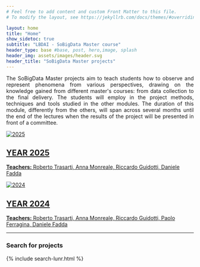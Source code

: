 ```yaml
---
# Feel free to add content and custom Front Matter to this file.
# To modify the layout, see https://jekyllrb.com/docs/themes/#overriding-theme-defaults

layout: home
title: "Home"
show_sidetoc: true
subtitle: "LBDAI - SoBigData Master course"
header_type: base #base, post, hero,image, splash
header_img: assets/images/header.svg
header_title: "SoBigData Master projects"
---
```


<div class="container py-1">
<div class="row">
        <div class="col-md-12">
            <p class="lead" style="text-align:justify">The SoBigData Master projects aim to teach students how to observe and represent phenomena from various perspectives, drawing on the knowledge gained from different master's courses: from data collection to the final delivery. The students will employ in the project methods, techniques and tools studied in the other modules. The duration of this module, differently from the others, will span across several months until the end of the lectures when the results of the project will be presented in front of a committee.</p>
        </div>
    </div>
</div>

<div class="container py-3" id="projects-container">
    <a href="{{site.baseurl}}/2025.html">
        <div class="row py-3 my-3 project">
                <div class="col-md-4" >
                    <div class="project-img"><img src="{{site.baseurl}}/assets/images/g1_videogame.png" alt="2025"></div>
                </div>
                <div class="col-md-8">
                    <h2>YEAR 2025</h2>
                    <p class="students">
                        <strong>Teachers:</strong> Roberto Trasarti, Anna Monreale, Riccardo Guidotti, Daniele Fadda
                    </p>
                </div>
        </div>
    </a>
</div>

<div class="container py-3" id="projects-container">
    <a href="{{site.baseurl}}/2024.html">
        <div class="row py-3 my-3 project">
                <div class="col-md-4" >
                    <div class="project-img"><img src="{{site.baseurl}}/assets/images/g1_spot_tv.png" alt="2024"></div>
                </div>
                <div class="col-md-8">
                    <h2>YEAR 2024</h2>
                    <p class="students">
                        <strong>Teachers:</strong> Roberto Trasarti, Anna Monreale, Riccardo Guidotti, Paolo Ferragina, Daniele Fadda
                    </p>
                </div>
        </div>
    </a>
</div>

---

### Search for projects

{% include search-lunr.html %}